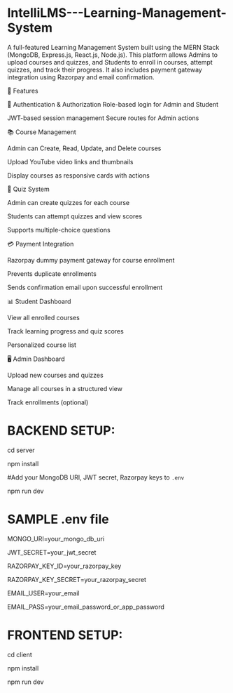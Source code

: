 # IntelliLMS---Learning-Management-System
A full-featured Learning Management System built using the MERN Stack (MongoDB, Express.js, React.js, Node.js). This platform allows Admins to upload courses and quizzes, and Students to enroll in courses, attempt quizzes, and track their progress. It also includes payment gateway integration using Razorpay and email confirmation.

🚀 Features

🔐 Authentication & Authorization
Role-based login for Admin and Student

JWT-based session management
Secure routes for Admin actions

📚 Course Management

Admin can Create, Read, Update, and Delete courses

Upload YouTube video links and thumbnails

Display courses as responsive cards with actions

📝 Quiz System

Admin can create quizzes for each course

Students can attempt quizzes and view scores

Supports multiple-choice questions

💳 Payment Integration

Razorpay dummy payment gateway for course enrollment

Prevents duplicate enrollments

Sends confirmation email upon successful enrollment

📊 Student Dashboard

View all enrolled courses

Track learning progress and quiz scores

Personalized course list

🖥️ Admin Dashboard

Upload new courses and quizzes

Manage all courses in a structured view

Track enrollments (optional)

# BACKEND SETUP:

cd server

npm install

#Add your MongoDB URI, JWT secret, Razorpay keys to `.env`

npm run dev

# SAMPLE .env file 

MONGO_URI=your_mongo_db_uri

JWT_SECRET=your_jwt_secret

RAZORPAY_KEY_ID=your_razorpay_key

RAZORPAY_KEY_SECRET=your_razorpay_secret

EMAIL_USER=your_email

EMAIL_PASS=your_email_password_or_app_password

# FRONTEND SETUP:

cd client

npm install

npm run dev
